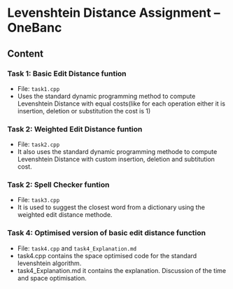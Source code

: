 # Levenshtein Distance Assignment – OneBanc

## Content

### Task 1: Basic Edit Distance funtion
- File: `task1.cpp`
- Uses the standard dynamic programming method to compute Levenshtein Distance with equal costs(like for each operation either it is insertion, deletion or substitution the cost is 1)

### Task 2: Weighted Edit Distance funtion
- File: `task2.cpp`
- It also uses the standard dynamic programming methode to compute Levenshtein Distance with custom insertion, deletion and subtitution cost.

### Task 2: Spell Checker funtion
- File: `task3.cpp`
- It is used to suggest the closest word from a dictionary using the weighted edit distance methode.

### Task 4: Optimised version of basic edit distance function
- File: `task4.cpp` and `task4_Explanation.md`
- task4.cpp contains the space optimised code for the standard levenshtein algorithm.
- task4_Explanation.md it contains the explanation. Discussion of the time and space optimisation.


